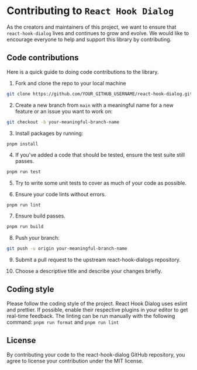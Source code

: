 # Contributing to `React Hook Dialog`

As the creators and maintainers of this project, we want to ensure that `react-hook-dialog` lives and continues to grow and evolve. We would like to encourage everyone to help and support this library by contributing.

## Code contributions

Here is a quick guide to doing code contributions to the library.

1. Fork and clone the repo to your local machine

```bash
git clone https://github.com/YOUR_GITHUB_USERNAME/react-hook-dialog.git
```

2. Create a new branch from `main` with a meaningful name for a new feature or an issue you want to work on:

```bash
git checkout -b your-meaningful-branch-name
```

3. Install packages by running:

```bash
pnpm install
```

4. If you've added a code that should be tested, ensure the test suite still passes.

```bash
pnpm run test
```

5. Try to write some unit tests to cover as much of your code as possible.

6. Ensure your code lints without errors.

```
pnpm run lint
```

7. Ensure build passes.

```bash
pnpm run build
```

8. Push your branch:

```bash
git push -u origin your-meaningful-branch-name
```

9. Submit a pull request to the upstream react-hook-dialogs repository.

10. Choose a descriptive title and describe your changes briefly.

## Coding style

Please follow the coding style of the project. React Hook Dialog uses eslint and prettier. If possible, enable their respective plugins in your editor to get real-time feedback. The linting can be run manually with the following command: `pnpm run format` and `pnpm run lint`

## License

By contributing your code to the react-hook-dialog GitHub repository, you agree to license your contribution under the MIT license.
